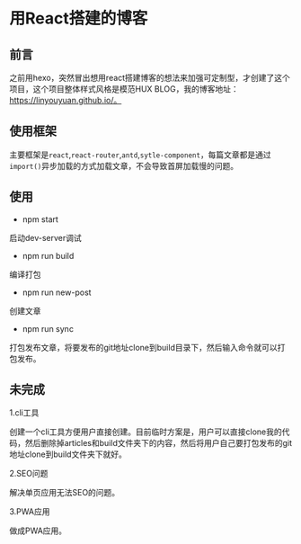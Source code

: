 # 用React搭建的博客

## 前言

之前用hexo，突然冒出想用react搭建博客的想法来加强可定制型，才创建了这个项目，这个项目整体样式风格是模范HUX BLOG，我的博客地址：https://linyouyuan.github.io/。

## 使用框架

主要框架是`react`,`react-router`,`antd`,`sytle-component`，每篇文章都是通过`import()`异步加载的方式加载文章，不会导致首屏加载慢的问题。

## 使用

- npm start

启动dev-server调试

- npm run build

编译打包

- npm run new-post

创建文章

- npm run sync

打包发布文章，将要发布的git地址clone到build目录下，然后输入命令就可以打包发布。

## 未完成

1.cli工具

创建一个cli工具方便用户直接创建。目前临时方案是，用户可以直接clone我的代码，然后删除掉articles和build文件夹下的内容，然后将用户自己要打包发布的git地址clone到build文件夹下就好。

2.SEO问题

解决单页应用无法SEO的问题。

3.PWA应用

做成PWA应用。
